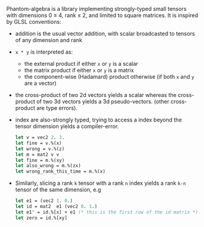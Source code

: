 Phantom-algebra is a library implementing strongly-typed small tensors
with dimensions 0 ≤ 4, rank ≤ 2, and limited to square matrices.
It is inspired by GLSL conventions:

  * addition is the usual vector addition, with scalar broadcasted
    to tensors of any dimension and rank

  * `x * y` is interpreted as:
    * the external product if either `x` or `y` is a scalar
    * the matrix product if either `x` or `y` is a matrix
    * the component-wise (Hadamard) product otherwise
      (if both `x` and `y` are a vector)

  * the cross-product of two 2d vectors yields a scalar whereas
    the cross-product of two 3d vectors yields a 3d pseudo-vectors.
    (other cross-product are type errors).


  * index are also-strongly typed, trying to access a index beyond the
    tensor dimension yields a compiler-error.
    ```OCaml
    let v = vec2 2. 3.
    let fine = v.%(x)
    let wrong = v.%(z)
    let m = mat2 v v
    let fine = m.%(xy)
    let also_wrong = m.%(zx)
    let wrong_rank_this_time = m.%(x)
    ```

  * Similarly, slicing a rank `k` tensor with a rank `n` index
    yields a rank `k-n` tensor of the same dimension, e.g
    ```OCaml
    let e1 = (vec2 1. 0.)
    let id = mat2  e1 (vec2 0. 1.)
    let e1' = id.%[x] + e1 (* this is the first row of the id matrix *)
    let zero = id.%[xy]
    ```
